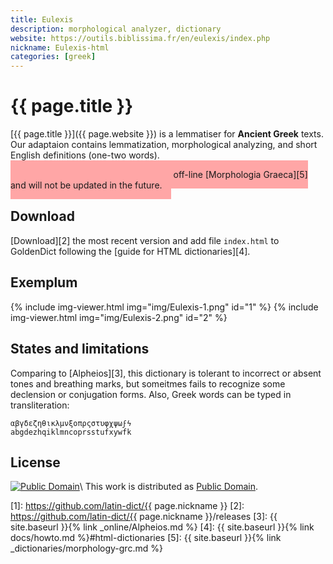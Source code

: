 ```yaml
---
title: Eulexis
description: morphological analyzer, dictionary
website: https://outils.biblissima.fr/en/eulexis/index.php
nickname: Eulexis-html
categories: [greek]
---
```

# {{ page.title }}

[{{ page.title }}]({{ page.website }}) is a lemmatiser for **Ancient Greek** texts. Our adaptaion contains lemmatization, morphological analyzing, and short English definitions (one-two words). 

<span style="background-color: #ffa6a6; padding: 1em;">
This dictionary was superseded with off-line [Morphologia Graeca][5] and will not be updated in the future.
</span>


## Download

[Download][2] the most recent version and add file `index.html` to GoldenDict following the [guide for HTML dictionaries][4].


## Exemplum

{% include img-viewer.html img="img/Eulexis-1.png" id="1" %}
{% include img-viewer.html img="img/Eulexis-2.png" id="2" %}


## States and limitations

Comparing to [Alpheios][3], this dictionary is tolerant to incorrect or absent tones and breathing marks, but someitmes fails to recognize some declension or conjugation forms. Also, Greek words can be typed in transliteration:

```
αβγδεζηθικλμνξοπρςστυφχψωϝϟ
abgdezhqiklmncoprsstufxywfk
```


## License

[![Public Domain](https://licensebuttons.net/p/mark/1.0/88x31.png)](http://creativecommons.org/publicdomain/mark/1.0/)\\
This work is distributed as [Public Domain](http://creativecommons.org/publicdomain/mark/1.0/).

[1]: https://github.com/latin-dict/{{ page.nickname }}
[2]: https://github.com/latin-dict/{{ page.nickname }}/releases
[3]: {{ site.baseurl }}{% link _online/Alpheios.md %}
[4]: {{ site.baseurl }}{% link docs/howto.md %}#html-dictionaries
[5]: {{ site.baseurl }}{% link _dictionaries/morphology-grc.md %}